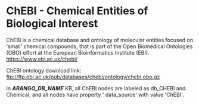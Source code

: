# ChEBI - Chemical Entities of Biological Interest

ChEBI is a chemical database and ontology of molecular entities focused on 'small' chemical
compounds,
that is part of the Open Biomedical Ontologies (OBO) effort at the European Bioinformatics
Institute (EBI).  
https://www.ebi.ac.uk/chebi/

ChEBI ontology download link: ftp://ftp.ebi.ac.uk/pub/databases/chebi/ontology/chebi.obo.gz

In ***ARANGO_DB_NAME*** KB, all ChEBI nodes are labeled as db_CHEBI and Chemical, and all nodes have property '
data_source' with value 'ChEBI'.
